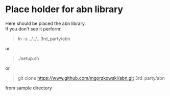 # Place holder for abn library

Here should be placed the abn library.  
If you don't see it perform:

>ln -s ../../.. 3rd_party/abn 

or

>./setup.sh

or

> git clone https://www.github.com/mgorzkowski/abn.git 3rd_party/abn

from sample directory